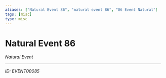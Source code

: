 ```yaml
---
aliases: ["Natural Event 86", "natural event 86", "86 Event Natural"]
tags: [misc]
type: misc
---
```


# Natural Event 86

*Natural Event*

---
*ID: EVENT00085*